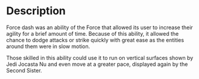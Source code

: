 # Description

Force dash was an ability of the Force that allowed its user to increase their agility for a brief amount of time.
Because of this ability, it allowed the chance to dodge attacks or strike quickly with great ease as the entities around them were in slow motion.

Those skilled in this ability could use it to run on vertical surfaces shown by Jedi Jocasta Nu and even move at a greater pace, displayed again by the Second Sister.
